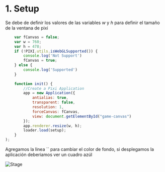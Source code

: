 # 1. Setup

Se debe de definir los valores de las variables *w* y *h* para definir el tamaño de la ventana de pixi
```javascript 
    var fCanvas = false;
    var w = 760;
    var h = 478;
	if (!PIXI.utils.isWebGLSupported()) {
        console.log('Not Support')
        fCanvas = true;
    } else {
        console.log('Supported')
    }
	
	function init() {
        //Create a Pixi Application
        app = new Application({
            antialias: true,
            transparent: false,
            resolution: 1,
            forceCanvas: fCanvas,
            view: document.getElementById("game-canvas")
        });
        app.renderer.resize(w, h);
        loader.load(setup);
    }
);
```

Agregamos la linea `` para cambiar el color de fondo, si desplegamos la aplicación deberiamos ver un cuadro azúl

![Stage](https://raw.githubusercontent.com/luisemonsalve/tutorial-pixijs/readme_src/1.png)